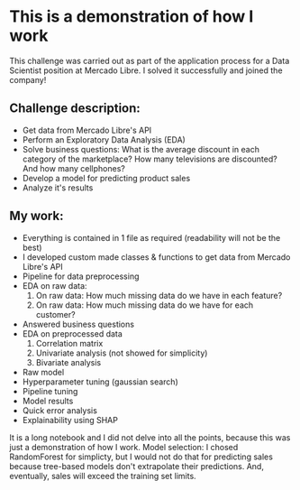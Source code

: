 # This is a demonstration of how I work
This challenge was carried out as part of the application process for a Data Scientist position at Mercado Libre. I solved it successfully and joined the company!

## Challenge description:
- Get data from Mercado Libre's API
- Perform an Exploratory Data Analysis (EDA)
- Solve business questions: What is the average discount in each category of the marketplace? How many televisions are discounted? And how many cellphones?
- Develop a model for predicting product sales
- Analyze it's results

## My work: 
- Everything is contained in 1 file as required (readability will not be the best)
- I developed custom made classes & functions to get data from Mercado Libre's API
- Pipeline for data preprocessing
- EDA on raw data:
  1. On raw data: How much missing data do we have in each feature? 
  2. On raw data: How much missing data do we have for each customer?
- Answered business questions
- EDA on preprocessed data
  1. Correlation matrix 
  2. Univariate analysis (not showed for simplicity)
  3. Bivariate analysis
- Raw model
- Hyperparameter tuning (gaussian search)
- Pipeline tuning
- Model results
- Quick error analysis
- Explainability using SHAP

It is a long notebook and I did not delve into all the points, because this was just a demonstration of how I work.
Model selection: I chosed RandomForest for simplicty, but I would not do that for predicting sales because tree-based models don't extrapolate their predictions.
And, eventually, sales will exceed the training set limits.

